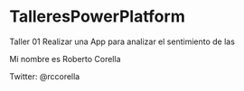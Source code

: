# TalleresPowerPlatform

Taller 01
Realizar una App para analizar el sentimiento de las 

Mi nombre es Roberto Corella

Twitter: @rccorella

